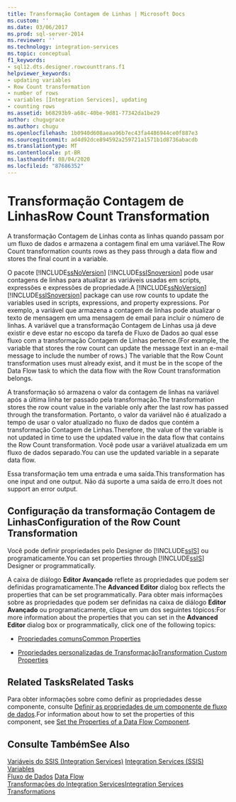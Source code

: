 ```yaml
---
title: Transformação Contagem de Linhas | Microsoft Docs
ms.custom: ''
ms.date: 03/06/2017
ms.prod: sql-server-2014
ms.reviewer: ''
ms.technology: integration-services
ms.topic: conceptual
f1_keywords:
- sql12.dts.designer.rowcounttrans.f1
helpviewer_keywords:
- updating variables
- Row Count transformation
- number of rows
- variables [Integration Services], updating
- counting rows
ms.assetid: b68293b9-a68c-40be-9d81-77342da1be29
author: chugugrace
ms.author: chugu
ms.openlocfilehash: 1b0940d608aeaa96b7ec43fa4486944ce0f887e3
ms.sourcegitcommit: ad4d92dce894592a259721a1571b1d8736abacdb
ms.translationtype: MT
ms.contentlocale: pt-BR
ms.lasthandoff: 08/04/2020
ms.locfileid: "87686352"
---
```

# <a name="row-count-transformation"></a><span data-ttu-id="369bf-102">Transformação Contagem de Linhas</span><span class="sxs-lookup"><span data-stu-id="369bf-102">Row Count Transformation</span></span>
  <span data-ttu-id="369bf-103">A transformação Contagem de Linhas conta as linhas quando passam por um fluxo de dados e armazena a contagem final em uma variável.</span><span class="sxs-lookup"><span data-stu-id="369bf-103">The Row Count transformation counts rows as they pass through a data flow and stores the final count in a variable.</span></span>  
  
 <span data-ttu-id="369bf-104">O pacote [!INCLUDE[ssNoVersion](../../../includes/ssnoversion-md.md)] [!INCLUDE[ssISnoversion](../../../includes/ssisnoversion-md.md)] pode usar contagens de linhas para atualizar as variáveis usadas em scripts, expressões e expressões de propriedade.</span><span class="sxs-lookup"><span data-stu-id="369bf-104">A [!INCLUDE[ssNoVersion](../../../includes/ssnoversion-md.md)] [!INCLUDE[ssISnoversion](../../../includes/ssisnoversion-md.md)] package can use row counts to update the variables used in scripts, expressions, and property expressions.</span></span> <span data-ttu-id="369bf-105">Por exemplo, a variável que armazena a contagem de linhas pode atualizar o texto de mensagem em uma mensagem de email para incluir o número de linhas. A variável que a transformação Contagem de Linhas usa já deve existir e deve estar no escopo da tarefa de Fluxo de Dados ao qual esse fluxo com a transformação Contagem de Linhas pertence.</span><span class="sxs-lookup"><span data-stu-id="369bf-105">(For example, the variable that stores the row count can update the message text in an e-mail message to include the number of rows.) The variable that the Row Count transformation uses must already exist, and it must be in the scope of the Data Flow task to which the data flow with the Row Count transformation belongs.</span></span>  
  
 <span data-ttu-id="369bf-106">A transformação só armazena o valor da contagem de linhas na variável após a última linha ter passado pela transformação.</span><span class="sxs-lookup"><span data-stu-id="369bf-106">The transformation stores the row count value in the variable only after the last row has passed through the transformation.</span></span> <span data-ttu-id="369bf-107">Portanto, o valor da variável não é atualizado a tempo de usar o valor atualizado no fluxo de dados que contém a transformação Contagem de Linhas.</span><span class="sxs-lookup"><span data-stu-id="369bf-107">Therefore, the value of the variable is not updated in time to use the updated value in the data flow that contains the Row Count transformation.</span></span> <span data-ttu-id="369bf-108">Você pode usar a variável atualizada em um fluxo de dados separado.</span><span class="sxs-lookup"><span data-stu-id="369bf-108">You can use the updated variable in a separate data flow.</span></span>  
  
 <span data-ttu-id="369bf-109">Essa transformação tem uma entrada e uma saída.</span><span class="sxs-lookup"><span data-stu-id="369bf-109">This transformation has one input and one output.</span></span> <span data-ttu-id="369bf-110">Não dá suporte a uma saída de erro.</span><span class="sxs-lookup"><span data-stu-id="369bf-110">It does not support an error output.</span></span>  
  
## <a name="configuration-of-the-row-count-transformation"></a><span data-ttu-id="369bf-111">Configuração da transformação Contagem de Linhas</span><span class="sxs-lookup"><span data-stu-id="369bf-111">Configuration of the Row Count Transformation</span></span>  
 <span data-ttu-id="369bf-112">Você pode definir propriedades pelo Designer do [!INCLUDE[ssIS](../../../includes/ssis-md.md)] ou programaticamente.</span><span class="sxs-lookup"><span data-stu-id="369bf-112">You can set properties through [!INCLUDE[ssIS](../../../includes/ssis-md.md)] Designer or programmatically.</span></span>  
  
 <span data-ttu-id="369bf-113">A caixa de diálogo **Editor Avançado** reflete as propriedades que podem ser definidas programaticamente.</span><span class="sxs-lookup"><span data-stu-id="369bf-113">The **Advanced Editor** dialog box reflects the properties that can be set programmatically.</span></span> <span data-ttu-id="369bf-114">Para obter mais informações sobre as propriedades que podem ser definidas na caixa de diálogo **Editor Avançado** ou programaticamente, clique em um dos seguintes tópicos:</span><span class="sxs-lookup"><span data-stu-id="369bf-114">For more information about the properties that you can set in the **Advanced Editor** dialog box or programmatically, click one of the following topics:</span></span>  
  
-   [<span data-ttu-id="369bf-115">Propriedades comuns</span><span class="sxs-lookup"><span data-stu-id="369bf-115">Common Properties</span></span>](../../common-properties.md)  
  
-   [<span data-ttu-id="369bf-116">Propriedades personalizadas de Transformação</span><span class="sxs-lookup"><span data-stu-id="369bf-116">Transformation Custom Properties</span></span>](transformation-custom-properties.md)  
  
## <a name="related-tasks"></a><span data-ttu-id="369bf-117">Related Tasks</span><span class="sxs-lookup"><span data-stu-id="369bf-117">Related Tasks</span></span>  
 <span data-ttu-id="369bf-118">Para obter informações sobre como definir as propriedades desse componente, consulte [Definir as propriedades de um componente de fluxo de dados](../set-the-properties-of-a-data-flow-component.md).</span><span class="sxs-lookup"><span data-stu-id="369bf-118">For information about how to set the properties of this component, see [Set the Properties of a Data Flow Component](../set-the-properties-of-a-data-flow-component.md).</span></span>  
  
## <a name="see-also"></a><span data-ttu-id="369bf-119">Consulte Também</span><span class="sxs-lookup"><span data-stu-id="369bf-119">See Also</span></span>  
 <span data-ttu-id="369bf-120">[Variáveis do SSIS &#40;Integration Services&#41;](../../integration-services-ssis-variables.md) </span><span class="sxs-lookup"><span data-stu-id="369bf-120">[Integration Services &#40;SSIS&#41; Variables](../../integration-services-ssis-variables.md) </span></span>  
 <span data-ttu-id="369bf-121">[Fluxo de Dados](../data-flow.md) </span><span class="sxs-lookup"><span data-stu-id="369bf-121">[Data Flow](../data-flow.md) </span></span>  
 [<span data-ttu-id="369bf-122">Transformações do Integration Services</span><span class="sxs-lookup"><span data-stu-id="369bf-122">Integration Services Transformations</span></span>](integration-services-transformations.md)  
  
  
